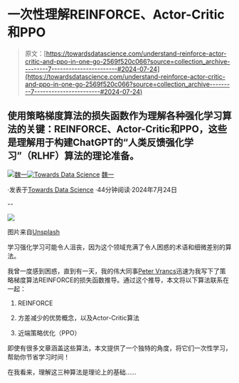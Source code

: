 # 一次性理解REINFORCE、Actor-Critic和PPO

> 原文：[https://towardsdatascience.com/understand-reinforce-actor-critic-and-ppo-in-one-go-2569f520c066?source=collection_archive---------7-----------------------#2024-07-24](https://towardsdatascience.com/understand-reinforce-actor-critic-and-ppo-in-one-go-2569f520c066?source=collection_archive---------7-----------------------#2024-07-24)

## 使用策略梯度算法的损失函数作为理解各种强化学习算法的关键：REINFORCE、Actor-Critic和PPO，这些是理解用于构建ChatGPT的“人类反馈强化学习”（RLHF）算法的理论准备。

[](https://jasonweiyi.medium.com/?source=post_page---byline--2569f520c066--------------------------------)[![魏一](../Images/24b7a438912082519f24d18e11ac9638.png)](https://jasonweiyi.medium.com/?source=post_page---byline--2569f520c066--------------------------------)[](https://towardsdatascience.com/?source=post_page---byline--2569f520c066--------------------------------)[![Towards Data Science](../Images/a6ff2676ffcc0c7aad8aaf1d79379785.png)](https://towardsdatascience.com/?source=post_page---byline--2569f520c066--------------------------------) [魏一](https://jasonweiyi.medium.com/?source=post_page---byline--2569f520c066--------------------------------)

·发表于[Towards Data Science](https://towardsdatascience.com/?source=post_page---byline--2569f520c066--------------------------------) ·44分钟阅读·2024年7月24日

--

![](../Images/314a362a79c9bafe7bd358fb0f1d3c57.png)

图片来自[Unsplash](https://unsplash.com/photos/white-metal-trusses-F_zMkhov6G4)

学习强化学习可能令人沮丧，因为这个领域充满了令人困惑的术语和细微差别的算法。

我曾一度感到困惑，直到有一天，我的伟大同事[Peter Vrancs](https://www.linkedin.com/in/petervrancx/)迅速为我写下了策略梯度算法REINFORCE的损失函数推导。通过这个推导，本文将以下算法联系在一起：

1.  REINFORCE

1.  方差减少的优势概念，以及Actor-Critic算法

1.  近端策略优化（PPO）

即使有很多文章涵盖这些算法，本文提供了一个独特的角度，将它们一次性学习，帮助你节省学习时间！

在我看来，理解这三种算法是理论上的基础……
